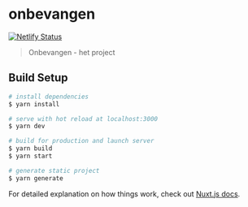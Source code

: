 # onbevangen
[![Netlify Status](https://api.netlify.com/api/v1/badges/c8471034-6d57-4cfc-8d39-921e7e0b6872/deploy-status)](https://app.netlify.com/sites/boring-mcclintock-b32e28/deploys)

> Onbevangen - het project

## Build Setup

``` bash
# install dependencies
$ yarn install

# serve with hot reload at localhost:3000
$ yarn dev

# build for production and launch server
$ yarn build
$ yarn start

# generate static project
$ yarn generate
```

For detailed explanation on how things work, check out [Nuxt.js docs](https://nuxtjs.org).
